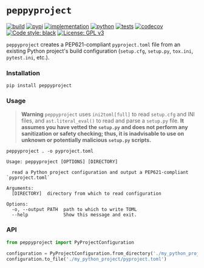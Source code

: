 # `peppyproject`

[![build](https://github.com/zacharyburnett/peppyproject/actions/workflows/build.yml/badge.svg)](https://github.com/zacharyburnett/peppyproject/actions/workflows/build.yml)
[![pypi](https://img.shields.io/pypi/v/peppyproject)](https://pypi.org/project/peppyproject)
[![implementation](https://img.shields.io/pypi/implementation/peppyproject)](https://pypi.org/project/peppyproject)
[![python](https://img.shields.io/pypi/pyversions/peppyproject)](https://pypi.org/project/peppyproject)
[![tests](https://github.com/zacharyburnett/peppyproject/actions/workflows/tests.yml/badge.svg)](https://github.com/zacharyburnett/peppyproject/actions/workflows/tests.yml)
[![codecov](https://codecov.io/github/zacharyburnett/peppyproject/branch/main/graph/badge.svg?token=AJ6SZMOP2N)](https://codecov.io/github/zacharyburnett/peppyproject)
[![Code style: black](https://img.shields.io/badge/code%20style-black-000000.svg)](https://github.com/psf/black)
[![License: GPL v3](https://img.shields.io/badge/License-GPLv3-blue.svg)](https://www.gnu.org/licenses/gpl-3.0)

`peppyproject` creates a PEP621-compliant `pyproject.toml` file from an existing Python project's build
configuration (`setup.cfg`, `setup.py`, `tox.ini`, `pytest.ini`, etc.).

### Installation

```shell
pip install peppyproject
```

### Usage

> **Warning**
> `peppyproject` uses `ini2toml[full]` to read `setup.cfg` and INI files, and `ast.literal_eval()` to read and parse a `setup.py` file. **It assumes you have vetted the ``setup.py`` and does not perform any sanitization or safety checking; thus, it is inadvisable to use on unknown or potentially malicious ``setup.py`` scripts.**

```
peppyproject . -o pyproject.toml
```

```
Usage: peppyproject [OPTIONS] [DIRECTORY]

  read a Python project configuration and output a PEP621-compliant `pyproject.toml`

Arguments:
  [DIRECTORY]  directory from which to read configuration

Options:
  -o, --output PATH  path to which to write TOML
  --help             Show this message and exit.
```

### API

```python
from peppyproject import PyProjectConfiguration

configuration = PyProjectConfiguration.from_directory('./my_python_project')
configuration.to_file('./my_python_project/pyproject.toml')
```
